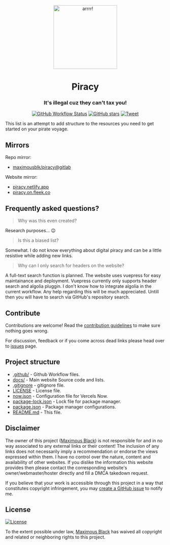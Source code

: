 <div align="center">
  <a href="https://piracy.now.sh"><img width="200" src="https://piracy.now.sh/logo.svg" alt="arrrr!"></a>
  <h1 align="center">Piracy</h1>
  <h3 align="center">It's illegal cuz they can't tax you!</h3>
</div>

<div align="center">
  <a href="https://web.archive.org/web/*/https://piracy.now.sh/"><img alt="GitHub Workflow Status" src="https://img.shields.io/github/workflow/status/maximousblk/piracy/archive?label=Internet%20Archive&logo=github%20actions&logoColor=fff&style=for-the-badge"></a>
  <a href="https://github.com/maximousblk/piracy"><img src="https://img.shields.io/github/stars/maximousblk/piracy?color=555&logo=github&style=for-the-badge" alt="GitHub stars"></a>
  <a href="https://twitter.com/intent/tweet?text=Head over to https://piracy.now.sh/ for amazing %23piracy links and resources!"><img src="https://img.shields.io/badge/-tweet%20about%20this-1da1f2?logoColor=fff&logo=twitter&labelColor=1da1f2&style=for-the-badge" alt="Tweet"></a>
</div>

This list is an attempt to add structure to the resources you need to get started on your pirate voyage.

## Mirrors

Repo mirror:

- [maximousblk/piracy@gitlab](https://gitlab.com/maximousblk/piracy)

Website mirror:

- [piracy.netlify.app](https://piracy.netlify.app/)
- [piracy.on.fleek.co](https://piracy.on.fleek.co/)

## Frequently asked questions?

> Why was this even created?

Research purposes... :wink:

> Is this a biased list?

Somewhat. I do not know everything about digital piracy and can be a little resistive while adding new links.

> Why can I only search for headers on the website?

A full-text search function is planned.
The website uses vuepress for easy maintainance and deployment.
Vuepress currently only supports header search and algolia pluggin.
I don't know how to integrate algolia in the current workflow.
Any help regarding this will be much appreciated.
Untill then you will have to search via GitHub's repository search.

## Contribute

Contributions are welcome! Read the [contribution guidelines](contributing.md) to make sure nothing goes wrong.

For discussion, feedback or if you come across dead links please head over to [issues](https://github.com/maximousblk/piracy/issues/) page.

## Project structure

- [.github/](.github/) - Github Workflow files.
- [docs/](docs/) - Main website Source code and lists.
- [.gitignore](.gitignore) - gitignore file.
- [LICENSE](LICENSE) - License file.
- [now.json](docs/now.json) - Configuration file for Vercels Now.
- [package-lock.json](docs/package-lock.json) - Lock file for package manager.
- [package.json](docs/package.json) - Package manager configurations.
- [README.md](README.md) - This file.

## Disclaimer

The owner of this project ([Maximous Black](https://maximousblk.github.io/)) is not responsible for and in no way associated to any external links or their content! The inclusion of any links does not necessarily imply a recommendation or endorse the views expressed within them. I have no control over the nature, content and availability of other websites. If you dislike the information this website provides then please contact the corresponding website's owner/webmaster/hoster directly and fill a DMCA takedown request.

If you believe that your work is accessible through this project in a way that constitutes copyright infringement, you may [create a GitHub issue](https://github.com/maximousblk/piracy/issues/new) to notify me.

## License

[![License](https://img.shields.io/github/license/maximousblk/piracy?style=for-the-badge)](LICENSE)

To the extent possible under law, [Maximous Black](https://maximousblk.github.io/) has waived all copyright and related or neighboring rights to this project.
